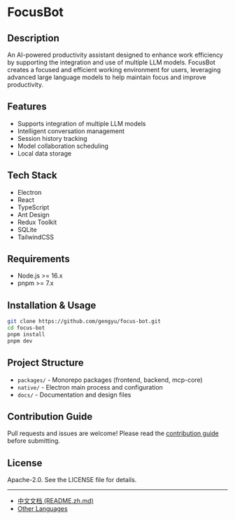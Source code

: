 # FocusBot

## Description

An AI-powered productivity assistant designed to enhance work efficiency by supporting the integration and use of multiple LLM models. FocusBot creates a focused and efficient working environment for users, leveraging advanced large language models to help maintain focus and improve productivity.

## Features

- Supports integration of multiple LLM models
- Intelligent conversation management
- Session history tracking
- Model collaboration scheduling
- Local data storage

## Tech Stack

- Electron
- React
- TypeScript
- Ant Design
- Redux Toolkit
- SQLite
- TailwindCSS

## Requirements
- Node.js >= 16.x
- pnpm >= 7.x

## Installation & Usage
```bash
git clone https://github.com/gengyu/focus-bot.git
cd focus-bot
pnpm install
pnpm dev
```

## Project Structure
- `packages/` - Monorepo packages (frontend, backend, mcp-core)
- `native/` - Electron main process and configuration
- `docs/` - Documentation and design files

## Contribution Guide
Pull requests and issues are welcome! Please read the [contribution guide](https://github.com/gengyu/focus-bot/blob/main/CONTRIBUTING.md) before submitting.

## License
Apache-2.0. See the LICENSE file for details.

---

- [中文文档 (README.zh.md)](./README.zh.md)
- [Other Languages](#) <!-- Add more language links here if available -->